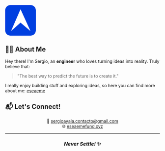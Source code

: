 
<div align="left">
  <img src="favicon.svg" alt="Sergio Ayala" width="100" style="border-radius: 1rem; border: 3px solidrgb(72, 72, 84);" />
</div>

<div align="center">

</div>

## 👨‍💻 About Me 

Hey there! I'm Sergio, an **engineer** who loves turning ideas into reality. Truly believe that:
> "The best way to predict the future is to create it." 

I really enjoy building stuff and exploring ideas, so here you can find more about me: [eseaeme](https://eseaemefund.xyz) 


## 📬 Let's Connect!

<div align="center">

📧 [sergioayala.contacto@gmail.com](mailto:sergioayala.contacto@gmail.com)  
🌐 [eseaemefund.xyz](https://eseaemefund.xyz)

</div>

---

<div align="center">

### *Never Settle!* ✨

</div> 
